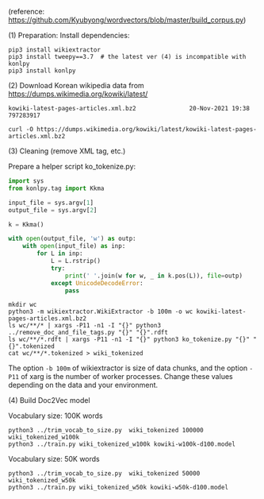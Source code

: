(reference: https://github.com/Kyubyong/wordvectors/blob/master/build_corpus.py)

(1) Preparation: Install dependencies:

```
pip3 install wikiextractor
pip3 install tweepy==3.7  # the latest ver (4) is incompatible with konlpy
pip3 install konlpy
```

(2) Download Korean wikipedia data from https://dumps.wikimedia.org/kowiki/latest/

```
kowiki-latest-pages-articles.xml.bz2               20-Nov-2021 19:38           797283917
```

```
curl -O https://dumps.wikimedia.org/kowiki/latest/kowiki-latest-pages-articles.xml.bz2
```

(3) Cleaning (remove XML tag, etc.)

Prepare a helper script ko_tokenize.py:

```python
import sys
from konlpy.tag import Kkma

input_file = sys.argv[1]
output_file = sys.argv[2]

k = Kkma()

with open(output_file, 'w') as outp:
    with open(input_file) as inp:
        for L in inp:
            L = L.rstrip()
            try:
                print(' '.join(w for w, _ in k.pos(L)), file=outp)
            except UnicodeDecodeError:
                pass
```

```
mkdir wc
python3 -m wikiextractor.WikiExtractor -b 100m -o wc kowiki-latest-pages-articles.xml.bz2
ls wc/**/* | xargs -P11 -n1 -I "{}" python3 ../remove_doc_and_file_tags.py "{}" "{}".rdft
ls wc/**/*.rdft | xargs -P11 -n1 -I "{}" python3 ko_tokenize.py "{}" "{}".tokenized
cat wc/**/*.tokenized > wiki_tokenized
```

The option `-b 100m` of wikiextractor is size of data chunks, and the option `-P11` of xarg is the number of worker processes. Change these values depending on the data and your environment.

(4) Build Doc2Vec model

Vocabulary size: 100K words

```
python3 ../trim_vocab_to_size.py  wiki_tokenized 100000 wiki_tokenized_w100k
python3 ../train.py wiki_tokenized_w100k kowiki-w100k-d100.model
```

Vocabulary size: 50K words

```
python3 ../trim_vocab_to_size.py  wiki_tokenized 50000 wiki_tokenized_w50k
python3 ../train.py wiki_tokenized_w50k kowiki-w50k-d100.model
```
